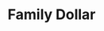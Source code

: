 ---
title: "Family Dollar"
url: /greenville/family-dollar-west-blue-ridge-drive/
shop: Kramladen
---